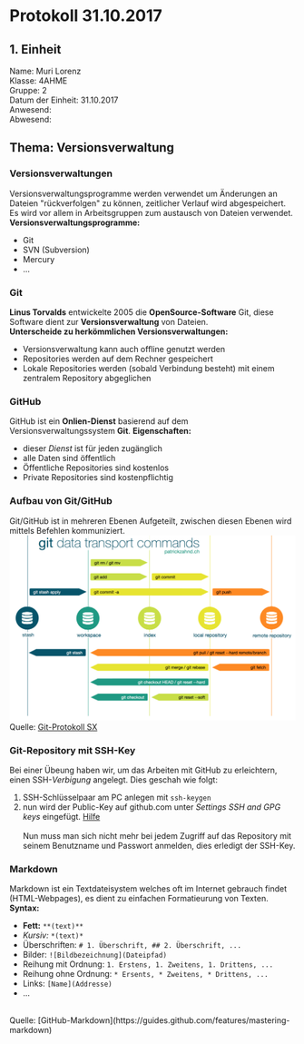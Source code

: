 # Protokoll 31.10.2017
## 1. Einheit

Name: Muri Lorenz <br>
Klasse: 4AHME <br>
Gruppe: 2 <br>
Datum der Einheit: 31.10.2017 <br>
Anwesend:  <br>
Abwesend:  <br>

## Thema: Versionsverwaltung

### Versionsverwaltungen
Versionsverwaltungsprogramme werden verwendet um Änderungen an Dateien "rückverfolgen" zu können, zeitlicher Verlauf wird abgespeichert.
Es wird vor allem in Arbeitsgruppen zum austausch von Dateien verwendet. 
<br>
**Versionsverwaltungsprogramme:**  
* Git
* SVN (Subversion)
* Mercury
* ... <br>

### Git
**Linus Torvalds** entwickelte 2005 die **OpenSource-Software** Git, diese Software dient zur **Versionsverwaltung** von Dateien. <br>
**Unterscheide zu herkömmlichen Versionsverwaltungen:** 
* Versionsverwaltung kann auch offline genutzt werden
* Repositories werden auf dem Rechner gespeichert
* Lokale Repositories werden (sobald Verbindung besteht) mit einem zentralem Repository abgeglichen <br>
                                                        
### GitHub
GitHub ist ein **Onlien-Dienst** basierend auf dem Versionsverwaltungssystem **Git**.
**Eigenschaften:** 
* dieser *Dienst* ist für jeden zugänglich 
* alle Daten sind öffentlich
* Öffentliche Repositories sind kostenlos
* Private Repositories sind kostenpflichtig

### Aufbau von Git/GitHub
Git/GitHub ist in mehreren Ebenen Aufgeteilt, zwischen diesen Ebenen wird mittels Befehlen kommuniziert.
![Git-Commands](/git_data_transport_commands.png)
Quelle: [Git-Protokoll SX](https://www.htl-mechatronik.at/e-books/sx/html/git/git.html#(1))

### Git-Repository mit SSH-Key
Bei einer Übeung haben wir, um das Arbeiten mit GitHub zu erleichtern, einen SSH-*Verbigung* angelegt. Dies geschah wie folgt: <br>
1. SSH-Schlüsselpaar am PC anlegen mit `ssh-keygen`
1. nun wird der Public-Key auf github.com unter *Settings* *SSH and GPG keys* eingefügt. [Hilfe](https://help.github.com/articles/connecting-to-github-with-ssh/) <br> <br>
Nun muss man sich nicht mehr bei jedem Zugriff auf das Repository mit seinem Benutzname und Passwort anmelden, dies erledigt der SSH-Key.

### Markdown
Markdown ist ein Textdateisystem welches oft im Internet gebrauch findet (HTML-Webpages), es dient zu einfachen Formatieurung von Texten. <br>
**Syntax:** 
* **Fett:**  `**(text)**`
* *Kursiv:*  `*(text)*`
* Überschriften: `# 1. Überschrift, ## 2. Überschrift, ...`
* Bilder: `![Bildbezeichnung](Dateipfad)`
* Reihung mit Ordnung: `1. Erstens, 1. Zweitens, 1. Drittens, ...`
* Reihung ohne Ordnung: `* Ersents, * Zweitens, * Drittens, ...`
* Links: `[Name](Addresse)`
* ...
<br>
Quelle: [GitHub-Markdown](https://guides.github.com/features/mastering-markdown)
